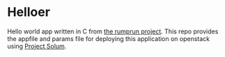 # Helloer
Hello world app written in C from [the rumprun project](https://github.com/rumpkernel/wiki/wiki/Tutorial%3A-Building-Rumprun-Unikernels). This repo provides the appfile and params file for deploying this application on openstack using [Project Solum](https://wiki.openstack.org/wiki/Solum).
